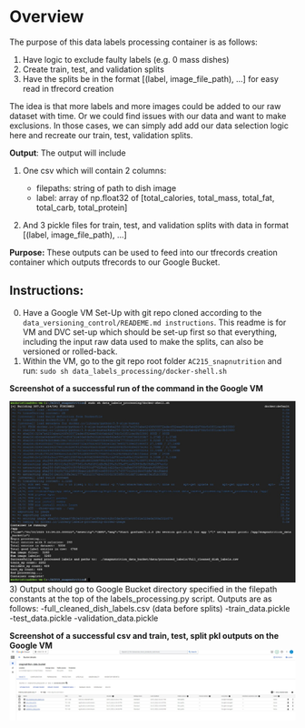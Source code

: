 # Overview
The purpose of this data labels processing container is as follows:

1) Have logic to exclude faulty labels (e.g. 0 mass dishes)
2) Create train, test, and validation splits
3) Have the splits be in the format [(label, image_file_path), ...] for easy read in tfrecord creation

The idea is that more labels and more images could be added to our raw dataset with time. Or we could find issues with our data and want to make exclusions. In those cases, we can simply add add our data selection logic here and recreate our train, test, validation splits. 

**Output**: The output will include 

1) One csv which will contain 2 columns:
     - filepaths: string of path to dish image
     - label: array of np.float32 of [total_calories, total_mass, total_fat, total_carb, total_protein]

2) And 3 pickle files for train, test, and validation splits with data in format [(label, image_file_path), ...]


**Purpose:** These outputs can be used to feed into our tfrecords creation container which outputs tfrecords to our Google Bucket.

## Instructions: 

0) Have a Google VM Set-Up with git repo cloned according to the ```data_versioning_control/READEME.md instructions```. This readme is for VM and DVC set-up which should be set-up first so that everything, including the input raw data used to make the splits, can also be versioned or rolled-back. 
1) Within the VM, go to the git repo root folder ```AC215_snapnutrition``` and run: ```sudo sh data_labels_processing/docker-shell.sh```

**Screenshot of a successful run of the command in the Google VM**

![](../../../reports/data_labels_processing_output_1.jpg)
3) Output should go to Google Bucket directory specified in the filepath constants at the top of the labels_processing.py script. 
Outputs are as follows: 
-full_cleaned_dish_labels.csv (data before splits)
-train_data.pickle
-test_data.pickle
-validation_data.pickle

**Screenshot of a successful csv and train, test, split pkl outputs on the Google VM**
![](../../../reports/data_labels_processing_output_2.jpg)
